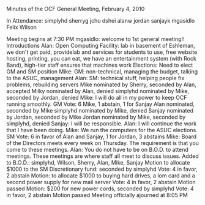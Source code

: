 Minutes of the OCF General Meeting, February 4, 2010

In Attendance:
simplyhd
sherryg
jchu
dshei
alanw
jordan
sanjayk
mgasidlo
Felix
Wilson

Meeting begins at 7:30 PM
mgasidlo: welcome to 1st general meeting!! 
Introductions
Alan: Open Computing Facility: lab in basement of Eshleman, we don't get paid, providelab and services for students to use, free website hosting, printing, you can eat, we have an entertainment system (with Rock Band), high-tier staff ensures that machines work
Elections:
Need to elect GM and SM position
Mike: GM: non-technical, managing the budget, talking to the ASUC, management
Alan: SM: technical stuff, helping people fix problems, rebuilding servers
Mike nominated by Sherry, seconded by Alan, accepted
Milky nominated by Alan, denied
simplyhd nominated by Mike, seconded by Jordan, denied
Mike: I will do all in my power to keep OCF running smoothly.
GM Vote: 6 Mike, 1 abstain, 1 for Sanjay
Alan nominated, seconded by Mike
simplyhd nominated by Mike, denied
Sanjay nominated by Jordan, seconded by Mike
Jordan nominated by Mike, seconded by simplyhd, denied
Sanjay: I will be responsible.
Alan: I will continue the work that I have been doing.
Mike: We run the computers for the ASUC elections.
SM Vote: 6 in favor of Alan and Sanjay, 1 for Jordan, 3 abstains
Mike: Board of the Directors meets every week on Thursday. The requirement is that you come to these meetings.
Alan: You do not have to be on B.O.D. to attend meetings. These meetings are where staff all meet to discuss issues.
Added to B.O.D.: simplyhd, Wilson, Sherry, Alan, Mike, Sanjay
Motion to allocate $1000 to the SM Discretionary fund: seconded by simplyhd 
Vote: 4 in favor, 2 abstain
Motion: to allocate $1000 to buying hard drives, a lom card and a second power supply for new mail server
Vote: 4 in favor, 2 abstain
Motion passed
Motion: $200 for new power cords, seconded by simplyhd
Vote: 4 in favor, 2 abstain
Motion passed
Meeting officially ajourned at 8:05 PM
